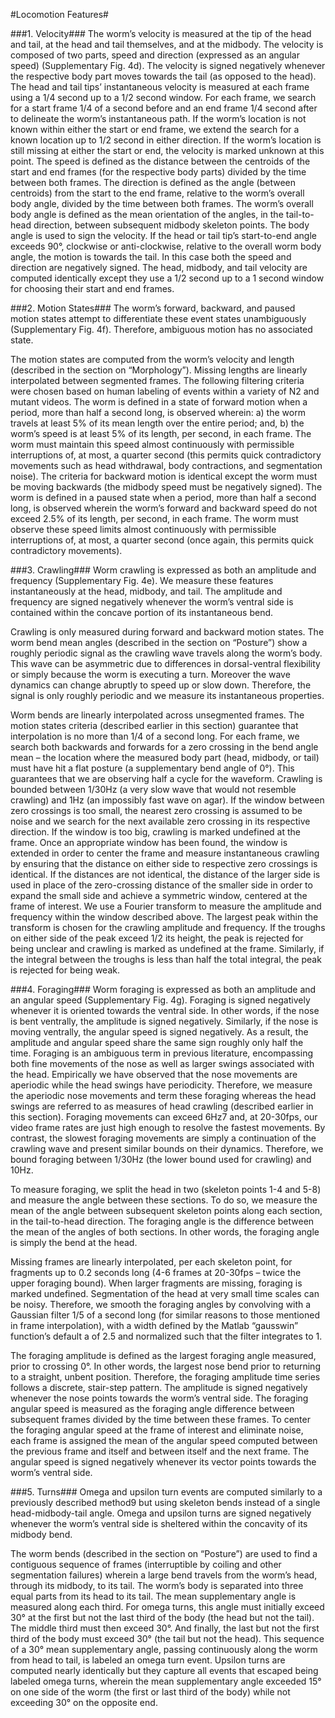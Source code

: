 #Locomotion Features#
 
###1. Velocity###
The worm’s velocity is measured at the tip of the head and tail, at the head and tail themselves, and at the midbody. The velocity is composed of two parts, speed and direction (expressed as an angular speed) (Supplementary Fig. 4d). The velocity is signed negatively whenever the respective body part moves towards the tail (as opposed to the head). 
The head and tail tips’ instantaneous velocity is measured at each frame using a 1/4 second up to a 1/2 second window. For each frame, we search for a start frame 1/4 of a second before and an end frame 1/4 second after to delineate the worm’s instantaneous path. If the worm’s location is not known within either the start or end frame, we extend the search for a known location up to 1/2 second in either direction. If the worm’s location is still missing at either the start or end, the velocity is marked unknown at this point. The speed is defined as the distance between the centroids of the start and end frames (for the respective body parts) divided by the time between both frames. The direction is defined as the angle (between centroids) from the start to the end frame, relative to the worm’s overall body angle, divided by the time between both frames. The worm’s overall body angle is defined as the mean orientation of the angles, in the tail-to-head direction, between subsequent midbody skeleton points. The body angle is used to sign the velocity. If the head or tail tip’s start-to-end angle exceeds 90°, clockwise or anti-clockwise, relative to the overall worm body angle, the motion is towards the tail. In this case both the speed and direction are negatively signed. The head, midbody, and tail velocity are computed identically except they use a 1/2 second up to a 1 second window for choosing their start and end frames. 

###2. Motion States###
The worm’s forward, backward, and paused motion states attempt to differentiate these event states unambiguously (Supplementary Fig. 4f). Therefore, ambiguous motion has no associated state. 

The motion states are computed from the worm’s velocity and length (described in the section on “Morphology”). Missing lengths are linearly interpolated between segmented frames. The following filtering criteria were chosen based on human labeling of events within a variety of N2 and mutant videos. The worm is defined in a state of forward motion when a period, more than half a second long, is observed wherein: a) the worm travels at least 5% of its mean length over the entire period; and, b) the worm’s speed is at least 5% of its length, per second, in each frame. The worm must maintain this speed almost continuously with permissible interruptions of, at most, a quarter second (this permits quick contradictory movements such as head withdrawal, body contractions, and segmentation noise). The criteria for backward motion is identical except the worm must be moving backwards (the midbody speed must be negatively signed). The worm is defined in a paused state when a period, more than half a second long, is observed wherein the worm’s forward and backward speed do not exceed 2.5% of its length, per second, in each frame. The worm must observe these speed limits almost continuously with permissible interruptions of, at most, a quarter second (once again, this permits quick contradictory movements). 

###3. Crawling###
Worm crawling is expressed as both an amplitude and frequency (Supplementary Fig. 4e). We measure these features instantaneously at the head, midbody, and tail. The amplitude and frequency are signed negatively whenever the worm’s ventral side is contained within the concave portion of its instantaneous bend. 

Crawling is only measured during forward and backward motion states. The worm bend mean angles (described in the section on “Posture”) show a roughly periodic signal as the crawling wave travels along the worm’s body. This wave can be asymmetric due to differences in dorsal-ventral flexibility or simply because the worm is executing a turn. Moreover the wave dynamics can change abruptly to speed up or slow down. Therefore, the signal is only roughly periodic and we measure its instantaneous properties. 

Worm bends are linearly interpolated across unsegmented frames. The motion states criteria (described earlier in this section) guarantee that interpolation is no more than 1/4 of a second long. For each frame, we search both backwards and forwards for a zero crossing in the bend angle mean – the location where the measured body part (head, midbody, or tail) must have hit a flat posture (a supplementary bend angle of 0°). This guarantees that we are observing half a cycle for the waveform. Crawling is bounded between 1/30Hz (a very slow wave that would not resemble crawling) and 1Hz (an impossibly fast wave on agar). If the window between zero crossings is too small, the nearest zero crossing is assumed to be noise and we search for the next available zero crossing in its respective direction. If the window is too big, crawling is marked undefined at the frame. Once an appropriate window has been found, the window is extended in order to center the frame and measure instantaneous crawling by ensuring that the distance on either side to respective zero crossings is identical. If the distances are not identical, the distance of the larger side is used in place of the zero-crossing distance of the smaller side in order to expand the small side and achieve a symmetric window, centered at the frame of interest. 
We use a Fourier transform to measure the amplitude and frequency within the window described above. The largest peak within the transform is chosen for the crawling amplitude and frequency. If the troughs on either side of the peak exceed 1/2 its height, the peak is rejected for being unclear and crawling is marked as undefined at the frame. Similarly, if the integral between the troughs is less than half the total integral, the peak is rejected for being weak. 

###4. Foraging###
Worm foraging is expressed as both an amplitude and an angular speed (Supplementary Fig. 4g). Foraging is signed negatively whenever it is oriented towards the ventral side. In other words, if the nose is bent ventrally, the amplitude is signed negatively. Similarly, if the nose is moving ventrally, the angular speed is signed negatively. As a result, the amplitude and angular speed share the same sign roughly only half the time. Foraging is an ambiguous term in previous literature, encompassing both fine movements of the nose as well as larger swings associated with the head. Empirically we have observed that the nose movements are aperiodic while the head swings have periodicity. Therefore, we measure the aperiodic nose movements and term these foraging whereas the head swings are referred to as measures of head crawling (described earlier in this section). 
Foraging movements can exceed 6Hz7 and, at 20-30fps, our video frame rates are just high enough to resolve the fastest movements. By contrast, the slowest foraging movements are simply a continuation of the crawling wave and present similar bounds on their dynamics. Therefore, we bound foraging between 1/30Hz (the lower bound used for crawling) and 10Hz. 

To measure foraging, we split the head in two (skeleton points 1-4 and 5-8) and measure the angle between these sections. To do so, we measure the mean of the angle between subsequent skeleton points along each section, in the tail-to-head direction. The foraging angle is the difference between the mean of the angles of both sections. In other words, the foraging angle is simply the bend at the head. 

Missing frames are linearly interpolated, per each skeleton point, for fragments up to 0.2 seconds long (4-6 frames at 20-30fps – twice the upper foraging bound). When larger fragments are missing, foraging is marked undefined. Segmentation of the head at very small time scales can be noisy. Therefore, we smooth the foraging angles by convolving with a Gaussian filter 1/5 of a second long (for similar reasons to those mentioned in frame interpolation), with a width defined by the Matlab “gausswin” function’s default a of 2.5 and normalized such that the filter integrates to 1. 

The foraging amplitude is defined as the largest foraging angle measured, prior to crossing 0°. In other words, the largest nose bend prior to returning to a straight, unbent position. Therefore, the foraging amplitude time series follows a discrete, stair-step pattern. The amplitude is signed negatively whenever the nose points towards the worm’s ventral side. The foraging angular speed is measured as the foraging angle difference between subsequent frames divided by the time between these frames. To center the foraging angular speed at the frame of interest and eliminate noise, each frame is assigned the mean of the angular speed computed between the previous frame and itself and between itself and the next frame. The angular speed is signed negatively whenever its vector points towards the worm’s ventral side. 

###5. Turns###
Omega and upsilon turn events are computed similarly to a previously described method9 but using skeleton bends instead of a single head-midbody-tail angle. Omega and upsilon turns are signed negatively whenever the worm’s ventral side is sheltered within the concavity of its midbody bend. 

The worm bends (described in the section on “Posture”) are used to find a contiguous sequence of frames (interruptible by coiling and other segmentation failures) wherein a large bend travels from the worm’s head, through its midbody, to its tail. The worm’s body is separated into three equal parts from its head to its tail. The mean supplementary angle is measured along each third. For omega turns, this angle must initially exceed 30° at the first but not the last third of the body (the head but not the tail). The middle third must then exceed 30°. And finally, the last but not the first third of the body must exceed 30° (the tail but not the head). This sequence of a 30° mean supplementary angle, passing continuously along the worm from head to tail, is labeled an omega turn event. Upsilon turns are computed nearly identically but they capture all events that escaped being labeled omega turns, wherein the mean supplementary angle exceeded 15° on one side of the worm (the first or last third of the body) while not exceeding 30° on the opposite end. 